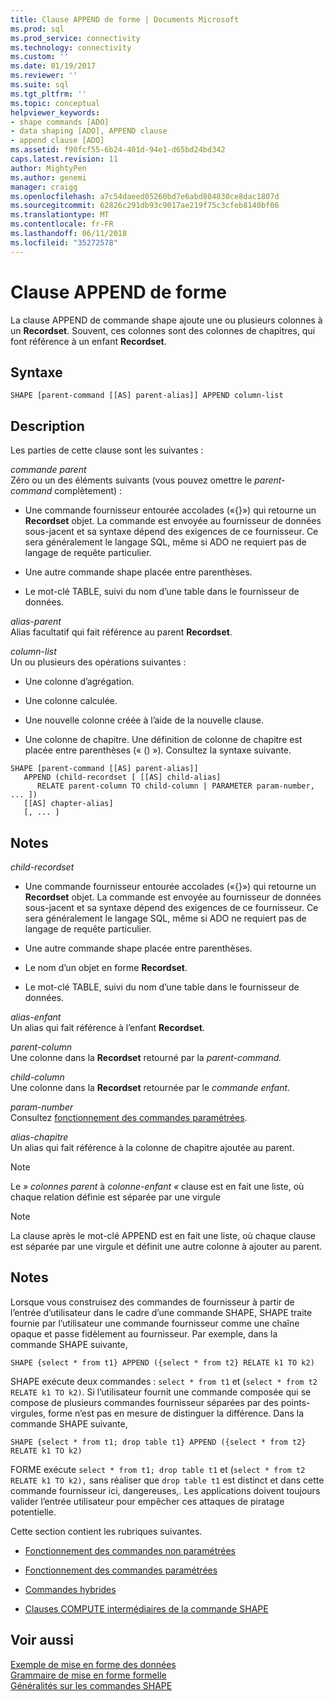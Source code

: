 ```yaml
---
title: Clause APPEND de forme | Documents Microsoft
ms.prod: sql
ms.prod_service: connectivity
ms.technology: connectivity
ms.custom: ''
ms.date: 01/19/2017
ms.reviewer: ''
ms.suite: sql
ms.tgt_pltfrm: ''
ms.topic: conceptual
helpviewer_keywords:
- shape commands [ADO]
- data shaping [ADO], APPEND clause
- append clause [ADO]
ms.assetid: f90fcf55-6b24-401d-94e1-d65bd24bd342
caps.latest.revision: 11
author: MightyPen
ms.author: genemi
manager: craigg
ms.openlocfilehash: a7c54daeed05260bd7e6abd804830ce8dac1807d
ms.sourcegitcommit: 62826c291db93c9017ae219f75c3cfeb8140bf06
ms.translationtype: MT
ms.contentlocale: fr-FR
ms.lasthandoff: 06/11/2018
ms.locfileid: "35272578"
---
```

# <a name="shape-append-clause"></a>Clause APPEND de forme
La clause APPEND de commande shape ajoute une ou plusieurs colonnes à un **Recordset**. Souvent, ces colonnes sont des colonnes de chapitres, qui font référence à un enfant **Recordset**.  
  
## <a name="syntax"></a>Syntaxe  
  
```  
SHAPE [parent-command [[AS] parent-alias]] APPEND column-list  
```  
  
## <a name="description"></a>Description  
 Les parties de cette clause sont les suivantes :  
  
 *commande parent*  
 Zéro ou un des éléments suivants (vous pouvez omettre le *parent-command* complètement) :  
  
-   Une commande fournisseur entourée accolades («{}») qui retourne un **Recordset** objet. La commande est envoyée au fournisseur de données sous-jacent et sa syntaxe dépend des exigences de ce fournisseur. Ce sera généralement le langage SQL, même si ADO ne requiert pas de langage de requête particulier.  
  
-   Une autre commande shape placée entre parenthèses.  
  
-   Le mot-clé TABLE, suivi du nom d’une table dans le fournisseur de données.  
  
 *alias-parent*  
 Alias facultatif qui fait référence au parent **Recordset**.  
  
 *column-list*  
 Un ou plusieurs des opérations suivantes :  
  
-   Une colonne d’agrégation.  
  
-   Une colonne calculée.  
  
-   Une nouvelle colonne créée à l’aide de la nouvelle clause.  
  
-   Une colonne de chapitre. Une définition de colonne de chapitre est placée entre parenthèses (« () »). Consultez la syntaxe suivante.  
  
```  
SHAPE [parent-command [[AS] parent-alias]]  
   APPEND (child-recordset [ [[AS] child-alias]   
      RELATE parent-column TO child-column | PARAMETER param-number, ... ])  
   [[AS] chapter-alias]   
   [, ... ]  
```  
  
## <a name="remarks"></a>Notes  
 *child-recordset*  
 -   Une commande fournisseur entourée accolades («{}») qui retourne un **Recordset** objet. La commande est envoyée au fournisseur de données sous-jacent et sa syntaxe dépend des exigences de ce fournisseur. Ce sera généralement le langage SQL, même si ADO ne requiert pas de langage de requête particulier.  
  
-   Une autre commande shape placée entre parenthèses.  
  
-   Le nom d’un objet en forme **Recordset**.  
  
-   Le mot-clé TABLE, suivi du nom d’une table dans le fournisseur de données.  
  
 *alias-enfant*  
 Un alias qui fait référence à l’enfant **Recordset**.  
  
 *parent-column*  
 Une colonne dans la **Recordset** retourné par la *parent-command.*  
  
 *child-column*  
 Une colonne dans la **Recordset** retournée par le *commande enfant*.  
  
 *param-number*  
 Consultez [fonctionnement des commandes paramétrées](../../../ado/guide/data/operation-of-parameterized-commands.md).  
  
 *alias-chapitre*  
 Un alias qui fait référence à la colonne de chapitre ajoutée au parent.  
  
> [!NOTE]
>  Le *» colonnes parent* à *colonne-enfant «* clause est en fait une liste, où chaque relation définie est séparée par une virgule  
  
> [!NOTE]
>  La clause après le mot-clé APPEND est en fait une liste, où chaque clause est séparée par une virgule et définit une autre colonne à ajouter au parent.  
  
## <a name="remarks"></a>Notes  
 Lorsque vous construisez des commandes de fournisseur à partir de l’entrée d’utilisateur dans le cadre d’une commande SHAPE, SHAPE traite fournie par l’utilisateur une commande fournisseur comme une chaîne opaque et passe fidèlement au fournisseur. Par exemple, dans la commande SHAPE suivante,  
  
```  
SHAPE {select * from t1} APPEND ({select * from t2} RELATE k1 TO k2)  
```  
  
 SHAPE exécute deux commandes : `select * from t1` et (`select * from t2 RELATE k1 TO k2)`. Si l’utilisateur fournit une commande composée qui se compose de plusieurs commandes fournisseur séparées par des points-virgules, forme n’est pas en mesure de distinguer la différence. Dans la commande SHAPE suivante,  
  
```  
SHAPE {select * from t1; drop table t1} APPEND ({select * from t2} RELATE k1 TO k2)  
```  
  
 FORME exécute `select * from t1; drop table t1` et (`select * from t2 RELATE k1 TO k2),` sans réaliser que `drop table t1` est distinct et dans cette commande fournisseur ici, dangereuses,. Les applications doivent toujours valider l’entrée utilisateur pour empêcher ces attaques de piratage potentielle.  
  
 Cette section contient les rubriques suivantes.  
  
-   [Fonctionnement des commandes non paramétrées](../../../ado/guide/data/operation-of-non-parameterized-commands.md)  
  
-   [Fonctionnement des commandes paramétrées](../../../ado/guide/data/operation-of-parameterized-commands.md)  
  
-   [Commandes hybrides](../../../ado/guide/data/hybrid-commands.md)  
  
-   [Clauses COMPUTE intermédiaires de la commande SHAPE](../../../ado/guide/data/intervening-shape-compute-clauses.md)  
  
## <a name="see-also"></a>Voir aussi  
 [Exemple de mise en forme des données](../../../ado/guide/data/data-shaping-example.md)   
 [Grammaire de mise en forme formelle](../../../ado/guide/data/formal-shape-grammar.md)   
 [Généralités sur les commandes SHAPE](../../../ado/guide/data/shape-commands-in-general.md)

